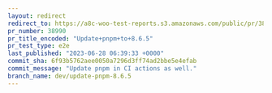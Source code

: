 ```yaml
---
layout: redirect
redirect_to: https://a8c-woo-test-reports.s3.amazonaws.com/public/pr/38990/e2e/index.html
pr_number: 38990
pr_title_encoded: "Update+pnpm+to+8.6.5"
pr_test_type: e2e
last_published: "2023-06-28 06:39:33 +0000"
commit_sha: 6f93b5762aee0050a7296d3ff74ad2bbe5e4efab
commit_message: "Update pnpm in CI actions as well."
branch_name: dev/update-pnpm-8.6.5
---
```

